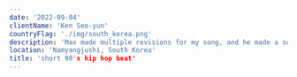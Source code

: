 ```yaml
---
date: '2022-09-04'
clientName: 'Ken Seo-yun'
countryFlag: './img/south_korea.png'
description: 'Max made multiple revisions for my song, and he made a song which was beyond what i expected. God has blessed him on this project with me :)'
location: 'Namyangjushi, South Korea'
title: 'short 90's hip hop beat'
---
```

